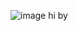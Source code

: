![image](https://user-images.githubusercontent.com/101354249/160241739-39d4e744-b5d5-4d40-9bee-4e003b57fb78.png)
hi
by
